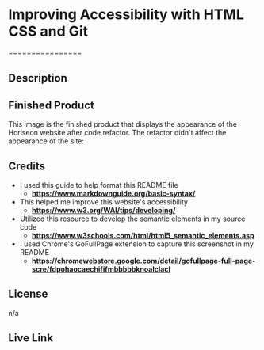 # Improving Accessibility with HTML CSS and Git
================

## Description

## Finished Product 

This image is the finished product that displays the appearance of the Horiseon website after code refactor. The refactor didn't affect the appearance of the site:

## Credits

- I used this guide to help format this README file
    - **<https://www.markdownguide.org/basic-syntax/>**
- This helped me improve this website's accessibility
    - **<https://www.w3.org/WAI/tips/developing/>**
- Utilized this resource to develop the semantic elements in my source code
    - **<https://www.w3schools.com/html/html5_semantic_elements.asp>**
- I used Chrome's GoFullPage extension to capture this screenshot in my README
    - **<https://chromewebstore.google.com/detail/gofullpage-full-page-scre/fdpohaocaechififmbbbbbknoalclacl>**

## License

n/a

## Live Link
